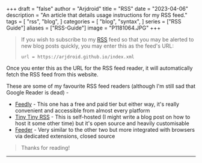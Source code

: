 +++
draft = "false"
author = "Arjdroid"
title = "RSS"
date = "2023-04-06"
description = "An article that details usage instructions for my RSS feed."
tags = [
    "rss",
    "blog",
]
categories = [
    "blog",
    "syntax",
]
series = ["RSS Guide"]
aliases = ["RSS-Guide"]
image = "P1181064.JPG"
+++

> If you wish to subscribe to my [RSS](https://en.wikipedia.org/wiki/RSS) feed so that you may be alerted to new blog posts quickly, you may enter this as the feed's URL:
>
> ```
> url = https://arjdroid.github.io/index.xml
> ```

Once you enter this as the URL for the RSS feed reader, it will automatically fetch the RSS feed from this website.

These are some of my favourite RSS feed readers (although I'm still sad that Google Reader is dead) -

* [Feedly](https://feedly.com/i/welcome) - This one has a free and paid tier but either way, it's really convenient and accessible from almost every platform
* [Tiny Tiny RSS](https://tt-rss.org/) - This is self-hosted (I might write a blog post on how to host it some other time) but it's open source and heavily customisable
* [Feeder](https://feeder.co/) - Very similar to the other two but more integrated with browsers via dedicated extensions, closed source

> Thanks for reading!

---
